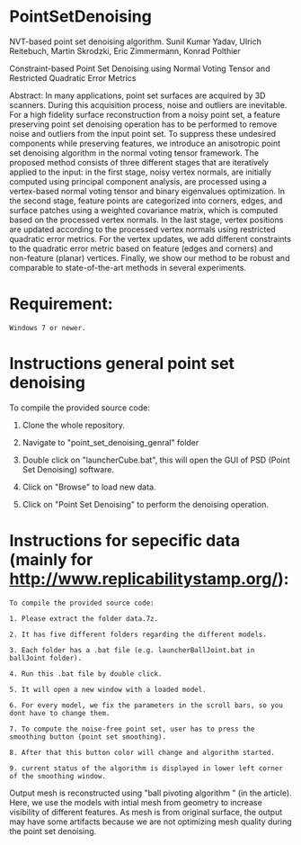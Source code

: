 # PointSetDenoising
NVT-based point set denoising algorithm. 
Sunil Kumar Yadav, Ulrich Reitebuch, Martin Skrodzki, Eric Zimmermann, Konrad Polthier


Constraint-based Point Set Denoising using Normal Voting Tensor and Restricted
Quadratic Error Metrics

Abstract:
In many applications, point set surfaces are acquired by 3D scanners. During this acquisition
process, noise and outliers are inevitable. For a high fidelity surface reconstruction
from a noisy point set, a feature preserving point set denoising operation has
to be performed to remove noise and outliers from the input point set. To suppress these
undesired components while preserving features, we introduce an anisotropic point set
denoising algorithm in the normal voting tensor framework. The proposed method consists
of three different stages that are iteratively applied to the input: in the first stage,
noisy vertex normals, are initially computed using principal component analysis, are
processed using a vertex-based normal voting tensor and binary eigenvalues optimization.
In the second stage, feature points are categorized into corners, edges, and surface
patches using a weighted covariance matrix, which is computed based on the processed
vertex normals. In the last stage, vertex positions are updated according to the processed
vertex normals using restricted quadratic error metrics. For the vertex updates,
we add different constraints to the quadratic error metric based on feature (edges and
corners) and non-feature (planar) vertices. Finally, we show our method to be robust
and comparable to state-of-the-art methods in several experiments.


# Requirement:

    Windows 7 or newer.

# Instructions general point set denoising
   To compile the provided source code:
   
   1. Clone the whole repository.
   
   2. Navigate to "point_set_denoising_genral" folder
   
   3. Double click on "launcherCube.bat", this will open the GUI of PSD (Point Set Denoising) software.
   
   4. Click on "Browse" to load new data.
   
   5. Click on "Point Set Denoising" to perform the denoising operation.
    
# Instructions for sepecific data (mainly for http://www.replicabilitystamp.org/):

    To compile the provided source code:
    
    1. Please extract the folder data.7z.
    
    2. It has five different folders regarding the different models.
    
    3. Each folder has a .bat file (e.g. launcherBallJoint.bat in ballJoint folder).
    
    4. Run this .bat file by double click.
    
    5. It will open a new window with a loaded model.
    
    6. For every model, we fix the parameters in the scroll bars, so you dont have to change them.
    
    7. To compute the noise-free point set, user has to press the smoothing button (point set smoothing).
    
    8. After that this button color will change and algorithm started.
    
    9. current status of the algorithm is displayed in lower left corner of the smoothing window.
   

Output mesh is reconstructed using "ball pivoting algorithm " (in the article). Here, we use the models with intial mesh from geometry to increase visibility of different features. As mesh is from original surface, the output may have some artifacts because we are not optimizing mesh quality during the point set denoising.  
